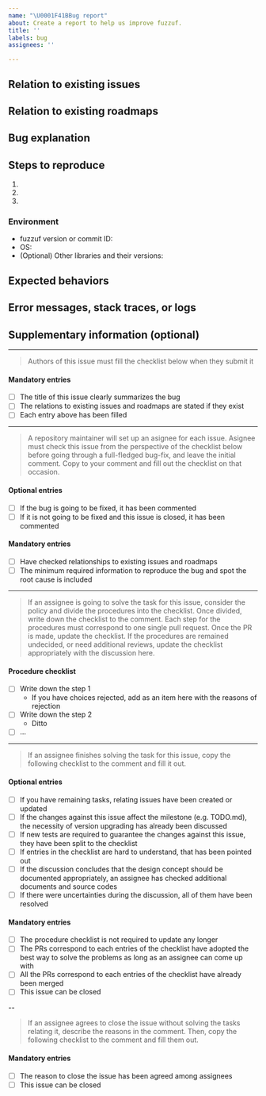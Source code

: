 ```yaml
---
name: "\U0001F41BBug report"
about: Create a report to help us improve fuzzuf.
title: ''
labels: bug
assignees: ''

---
```



<!-- Please set the title summarizing a task that should be discussed in Issue -->

## Relation to existing issues
<!-- If the bug relates to one of existing issues, please write down the URL. Leave N/A explicitly otherwise -->

## Relation to existing roadmaps
<!-- If the bug relates to one of existing roadmaps (e.g. TODO.md), please write down the URL. Leave N/A explicitly otherwise -->

## Bug explanation
<!-- Please explain the bug you encountered -->

## Steps to reproduce
<!-- Describe the procedures to reproduce the bug in a step-by-step manner -->

1.
2.
3.

### Environment

- fuzzuf version or commit ID:
- OS:
- (Optional) Other libraries and their versions:

## Expected behaviors
<!-- What is the expected behavior if there were no such bug? -->

## Error messages, stack traces, or logs
<!-- Please paste logs that seem to be useful for bug reproduction and inspection here -->

## Supplementary information (optional)
<!-- If you have any supplementary information for bug causes, please desceibe here -->

---
> Authors of this issue must fill the checklist below when they submit it

#### Mandatory entries
- [ ] The title of this issue clearly summarizes the bug
- [ ] The relations to existing issues and roadmaps are stated if they exist
- [ ] Each entry above has been filled

---
> A repository maintainer will set up an asignee for each issue.
> Asignee must check this issue from the perspective of the checklist below before going through a full-fledged bug-fix, and leave the initial comment.
> Copy to your comment and fill out the checklist on that occasion.

#### Optional entries
- [ ] If the bug is going to be fixed, it has been commented
- [ ] If it is not going to be fixed and this issue is closed, it has been commented

#### Mandatory entries
- [ ] Have checked relationships to existing issues and roadmaps
- [ ] The minimum required information to reproduce the bug and spot the root cause is included

---
> If an assignee is going to solve the task for this issue, consider the policy and divide the procedures into the checklist.
> Once divided, write down the checklist to the comment.
> Each step for the procedures must correspond to one single pull request. Once the PR is made, update the checklist.
> If the procedures are remained undecided, or need additional reviews, update the checklist appropriately with the discussion here.

#### Procedure checklist
- [ ] Write down the step 1
    - If you have choices rejected, add as an item here with the reasons of rejection
- [ ] Write down the step 2
    - Ditto
- [ ] ...

---
> If an assignee finishes solving the task for this issue, copy the following checklist to the comment and fill it out.

#### Optional entries
- [ ] If you have remaining tasks, relating issues have been created or updated
- [ ] If the changes against this issue affect the milestone (e.g. TODO.md), the necessity of version upgrading has already been discussed
- [ ] If new tests are required to guarantee the changes against this issue, they have been split to the checklist
- [ ] If entries in the checklist are hard to understand, that has been pointed out
- [ ] If the discussion concludes that the design concept should be documented appropriately, an assignee has checked additional documents and source codes
- [ ] If there were uncertainties during the discussion, all of them have been resolved

#### Mandatory entries
- [ ] The procedure checklist is not required to update any longer
- [ ] The PRs correspond to each entries of the checklist have adopted the best way to solve the problems as long as an assignee can come up with
- [ ] All the PRs correspond to each entries of the checklist have already been merged
- [ ] This issue can be closed

--
> If an assignee agrees to close the issue without solving the tasks relating it, describe the reasons in the comment.
> Then, copy the following checklist to the comment and fill them out.

#### Mandatory entries
- [ ] The reason to close the issue has been agreed among assignees
- [ ] This issue can be closed
